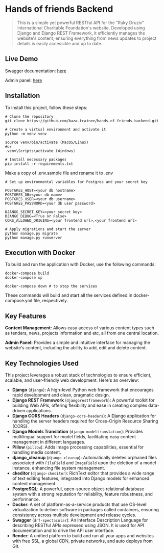 # Hands of friends Backend

> This is a simple yet powerful RESTful API for the "Ruky Druziv" International Charitable Foundation's website.
> Developed using Django and Django REST Framework, it efficiently manages the website's content, ensuring everything
> from
> news updates to project details is easily accessible and up to date.

## Live Demo

Swagger documentation: [here](https://hands-of-friends-backend.onrender.com/api/doc/swagger-ui/)

Admin panel: [here](https://hands-of-friends-backend.onrender.com/admin/)

## Installation

To install this project, follow these steps:

```shell
# Clone the repository
git clone https://github.com/baza-trainee/hands-of-friends-backend.git

# Create a virtual environment and activate it
python -m venv venv

source venv/bin/activate (MacOS/Linux)
#or
.venv\Scripts\activate (Windows)

# Install necessary packages
pip install -r requirements.txt
```

Make a copy of .env.sample file and rename it to .env

```shell
# Set up environmental variables for Postgres and your secret key

POSTGRES_HOST=<your db hostname>
POSTGRES_DB=<your db name>
POSTGRES_USER=<your db username>
POSTGRES_PASSWORD=<your db user password>

DJANGO_SECRET_KEY=<your secret key>
DJANGO_DEBUG=<True or False>
CORS_ALLOWED_ORIGINS=<your frontend url>,<your frontend url>
```

```shell
# Apply migrations and start the server
python manage.py migrate
python manage.py runserver
```

## Execution with Docker

To build and run the application with Docker, use the following commands:

```shell
docker-compose build 
docker-compose up

docker-compose down # to stop the services
```

These commands will build and start all the services defined in docker-compose.yml file, respectively.

## Key Features

**Content Management:** Allows easy access of various content types such as tenders, news, projects information and
etc, all from one central location.

**Admin Panel:** Provides a simple and intuitive interface for managing the website's content, including the ability to
add, edit and delete content.

## Key Technologies Used

This project leverages a robust stack of technologies to ensure efficient, scalable, and user-friendly web development.
Here's an overview:

- **Django** (`django`): A high-level Python web framework that encourages rapid development and clean, pragmatic
  design.
- **Django REST Framework** (`djangorestframework`): A powerful toolkit for building Web APIs, offering flexibility and
  ease in creating complex data-driven applications.
- **Django CORS Headers** (`django-cors-headers`): A Django application for handling the server headers required for
  Cross-Origin Resource Sharing (CORS).
- **Django Models Translation** (`django-modeltranslation`): Provides multilingual support for model fields,
  facilitating easy content management in different languages.
- **Pillow** (`pillow`): Adds image processing capabilities, essential for handling media content.
- **django_cleanup** (`django-cleanup`): Automatically deletes orphaned files associated with `FileField`
  and `ImageField` upon the deletion of a model instance, enhancing file system management.
- **ckeditor** (`django-ckeditor`): RichText editor that provides a wide range of text editing features, integrated into
  Django models for enhanced content management.
- **PostgreSQL**: A powerful, open-source object-relational database system with a strong reputation for reliability,
  feature robustness, and performance.
- **Docker**: A set of platform-as-a-service products that use OS-level virtualization to deliver software in packages
  called containers, ensuring consistency across multiple development and release cycles.
- **Swagger** (`drf-spectacular`): An Interface Description Language for describing RESTful APIs expressed using JSON.
  It is used for API documentation and to drive the API user interface.
- **Render**: A unified platform to build and run all your apps and websites with free SSL, a global CDN, private
  networks, and auto deploys from Git.

